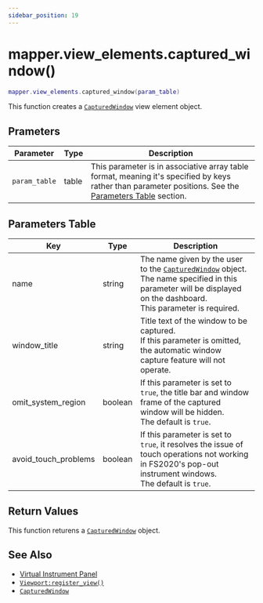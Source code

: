 ```yaml
---
sidebar_position: 19
---
```


# mapper.view_elements.captured_window()
```lua
mapper.view_elements.captured_window(param_table)
```
This function creates a [`CapturedWindow`](/libs/mapper/CapturedWindow) view element object.


## Prameters
|Parameter|Type|Description|
|-|-|-|
|`param_table`|table|This parameter is in associative array table format, meaning it's specified by keys rather than parameter positions. See the [Parameters Table](#parameters-table) section.|


## Parameters Table
|Key|Type|Description|
|-|-|-|
|name|string|The name given by the user to the [`CapturedWindow`](/libs/mapper/CapturedWindow) object.<br/>The name specified in this parameter will be displayed on the dashboard.<br/>This parameter is required.
|window_title|string|Title text of the window to be captured.<br/>If this parameter is omitted, the automatic window capture feature will not operate.
|omit_system_region|boolean|If this parameter is set to `true`, the title bar and window frame of the captured window will be hidden.<br/>The default is `true`.
|avoid_touch_problems|boolean|If this parameter is set to `true`, it resolves the issue of touch operations not working in FS2020's pop-out instrument windows.<br/>The default is `true`.


## Return Values
This function returens a [`CapturedWindow`](/libs/mapper/CapturedWindow) object.

## See Also
- [Virtual Instrument Panel](/guide/virtual_instrument_panel)
- [`Viewport:register_view()`](/libs/mapper/Viewport/Viewport-register_view)
- [`CapturedWindow`](/libs/mapper/CapturedWindow)
